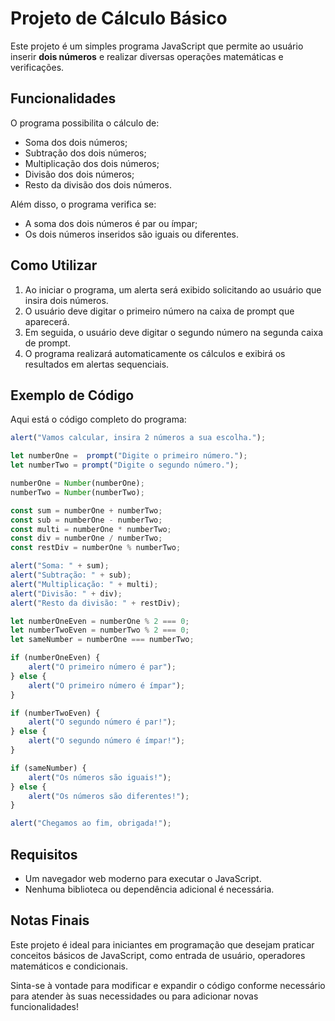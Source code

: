 # Projeto de Cálculo Básico

Este projeto é um simples programa JavaScript que permite ao usuário inserir **dois números** e realizar diversas operações matemáticas e verificações. 

## Funcionalidades

O programa possibilita o cálculo de:

- Soma dos dois números;
- Subtração dos dois números;
- Multiplicação dos dois números;
- Divisão dos dois números;
- Resto da divisão dos dois números.

Além disso, o programa verifica se:

- A soma dos dois números é par ou ímpar;
- Os dois números inseridos são iguais ou diferentes.

## Como Utilizar

1. Ao iniciar o programa, um alerta será exibido solicitando ao usuário que insira dois números.
2. O usuário deve digitar o primeiro número na caixa de prompt que aparecerá.
3. Em seguida, o usuário deve digitar o segundo número na segunda caixa de prompt.
4. O programa realizará automaticamente os cálculos e exibirá os resultados em alertas sequenciais.

## Exemplo de Código

Aqui está o código completo do programa:

```javascript
alert("Vamos calcular, insira 2 números a sua escolha.");

let numberOne =  prompt("Digite o primeiro número.");
let numberTwo = prompt("Digite o segundo número.");

numberOne = Number(numberOne);
numberTwo = Number(numberTwo);

const sum = numberOne + numberTwo;
const sub = numberOne - numberTwo;
const multi = numberOne * numberTwo;
const div = numberOne / numberTwo;
const restDiv = numberOne % numberTwo;

alert("Soma: " + sum);
alert("Subtração: " + sub);
alert("Multiplicação: " + multi);
alert("Divisão: " + div);
alert("Resto da divisão: " + restDiv);

let numberOneEven = numberOne % 2 === 0;
let numberTwoEven = numberTwo % 2 === 0;
let sameNumber = numberOne === numberTwo;

if (numberOneEven) {
    alert("O primeiro número é par");
} else {
    alert("O primeiro número é ímpar");
}

if (numberTwoEven) {
    alert("O segundo número é par!");
} else {
    alert("O segundo número é ímpar!");
}

if (sameNumber) {
    alert("Os números são iguais!");
} else {
    alert("Os números são diferentes!");
}

alert("Chegamos ao fim, obrigada!");
```

## Requisitos

- Um navegador web moderno para executar o JavaScript.
- Nenhuma biblioteca ou dependência adicional é necessária.

## Notas Finais

Este projeto é ideal para iniciantes em programação que desejam praticar conceitos básicos de JavaScript, como entrada de usuário, operadores matemáticos e condicionais. 

Sinta-se à vontade para modificar e expandir o código conforme necessário para atender às suas necessidades ou para adicionar novas funcionalidades!
